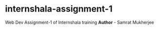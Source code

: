 # internshala-assignment-1
Web Dev Assignment-1 of Internshala training
**Author** - Samrat Mukherjee

